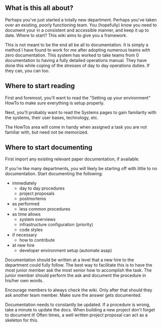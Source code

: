 ## What is this all about?

Perhaps you've just started a totally new department. Perhaps you've taken over an existing, poorly functioning team. You (hopefully) know you need to document your in a consistent and accessible manner, and keep it up to date. Where to start? This wiki aims to give you a framework.

This is not meant to be the end all be all to documentation. It is simply a method I have found to work for me after adopting numerous teams with zero documentation. This system has worked to take teams from 0 documentation to having a fully detailed operations manual. They have done this while coping of the stresses of day to day operations duties. If they can, you can too.

## Where to start reading

First and foremost, you'll want to read the "Setting up your environment" HowTo to make sure everything is setup properly.
 
Next, you'll probably want to read the Systems pages to gain familarity with the systems, their user bases, technology, etc.

The HowTos area will come in handy when assigned a task you are not familiar with, but need not be memorized.

## Where to start documenting

First import any existing relevant paper documentation, if available.

If you're like many departments, you will likely be starting off with little to no documentation. Start documenting the following:

- immediately
  - day to day procedures
  - project proposals
  - postmortems
- as performed
	- less common procedures
- as time allows
	- system overviews
	- infrastructure configuration (priority)
	- code styles	
- if necessary
	- how to contribute
- at new hire
  - developer environment setup (automate asap)
   
Documentation should be written at a level that a new hire to the department could fully follow. The best way to facilitate this is to have the most junior member ask the most senior how to accomplish the task. The junior member should perform the ask and document the procedure in his/her own words.

Encourage members to always check the wiki. Only after that should they ask another team member. Make sure the answer gets documented.

Documentation needs to constantly be updated. If a procedure is wrong, take a minute to update the docs. When building a new project don't forget to document it! Often times, a well written project proposal can act as a skeleton for this.
